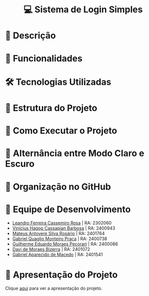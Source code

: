 <h1 align="center"> 💻 Sistema de Login Simples</h1>

<h1>📖 Descrição</h1>

<h1>🚀 Funcionalidades</h1>

<h1>🛠 Tecnologias Utilizadas</h1>

<h1>📁 Estrutura do Projeto</h1>

<h1>📌 Como Executar o Projeto</h1>

<h1>🎨 Alternância entre Modo Claro e Escuro</h1>

<h1>📌 Organização no GitHub</h1>

<h1>👥 Equipe de Desenvolvimento</h1>
<ul>
  <li><a href="https://github.com/lecassemiro">Leandro Ferreira Cassemiro Rosa</a> | RA: 2302060</li>
  <li><a href="https://github.com/viniciuscassapian">Vinícius Hagop Cassapian Barbosa</a> | RA: 2400943</li>
  <li><a href="https://github.com/MATEUS-ANTOVERE-IMPACTA">Mateus Antovere Silva Rosário</a> | RA: 2401764</li>
  <li><a href="https://github.com/GabrielQMP">Gabriel Quaglio Monteiro Praça</a> | RA: 2400738</li>
  <li><a href="https://github.com/GuilhermePecorari">Guilherme Eduardo Moraes Pecorari</a> | RA: 2400086</li>
  <li><a href="https://github.com/Davibizerra">Davi de Moraes Bizerra</a> | RA: 2401072</li>
  <li><a href="https://github.com/gabmacedo">Gabriel Aparecido de Macedo</a> | RA: 2401541</li>
</ul>


<h1>🎥 Apresentação do Projeto</h1>
Clique <a href="#" text-decoration="none">aqui</a> para ver a apresentação do projeto.

